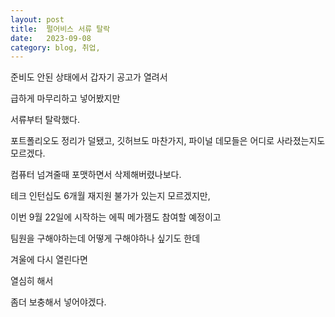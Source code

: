 ```yaml
---
layout: post
title:  펄어비스 서류 탈락
date:   2023-09-08
category: blog, 취업,
---
```




준비도 안된 상태에서 갑자기 공고가 열려서

급하게 마무리하고 넣어봤지만

서류부터 탈락했다.

포트폴리오도 정리가 덜됐고, 깃허브도 마찬가지, 파이널 데모들은 어디로 사라졌는지도 모르겠다.

컴퓨터 넘겨줄때 포맷하면서 삭제해버렸나보다.

테크 인턴십도 6개월 재지원 불가가 있는지 모르겠지만,

이번 9월 22일에 시작하는 에픽 메가잼도 참여할 예정이고

팀원을 구해야하는데 어떻게 구해야하나 싶기도 한데

겨울에 다시 열린다면

열심히 해서 

좀더 보충해서 넣어야겠다.
